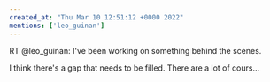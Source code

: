 ```yaml
---
created_at: "Thu Mar 10 12:51:12 +0000 2022"
mentions: ['leo_guinan']
---
```


RT @leo_guinan: I've been working on something behind the scenes. 

I think there's a gap that needs to be filled. There are a lot of cours…